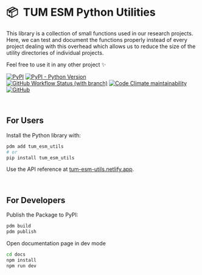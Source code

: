# 📦 &nbsp;TUM ESM Python Utilities

This library is a collection of small functions used in our research projects. Here, we can test and document the functions properly instead of every project dealing with this overhead which allows us to reduce the size of the utility directories of individual projects.

Feel free to use it in any other project ✨

[![PyPI](https://img.shields.io/pypi/v/tum-esm-utils?color=f43f5e&label=latest%20release&labelColor=%230f172a&cacheSeconds=60)](https://pypi.org/project/tum-esm-utils)
[![PyPI - Python Version](https://img.shields.io/pypi/pyversions/tum-esm-utils?color=f43f5e&label=python%20versions&labelColor=%230f172a&cacheSeconds=60)](https://pypi.org/project/tum-esm-utils/)<br/>
[![GitHub Workflow Status (with branch)](https://img.shields.io/github/actions/workflow/status/tum-esm/utils/test.yaml?branch=main&label=CI%20tests&labelColor=%230f172a&cacheSeconds=60)](https://github.com/tum-esm/utils/actions/workflows/test.yaml)
[![Code Climate maintainability](https://img.shields.io/codeclimate/maintainability/tum-esm/utils?label=codeclimate%20maintainability%20rating&labelColor=%230f172a&cacheSeconds=60)](https://codeclimate.com/github/tum-esm/utils)
[![GitHub](https://img.shields.io/github/license/tum-esm/utils?color=f59e0b&labelColor=%230f172a&cacheSeconds=60)](https://github.com/tum-esm/utils/blob/main/LICENSE)
<!--[![](https://img.shields.io/badge/DOI-10.5281/zenodo.14284949-%230ea5e9?labelColor=%230f172a)](https://doi.org/10.5281/zenodo.14284949)-->

<br/>

## For Users

Install the Python library with:

```bash
pdm add tum_esm_utils
# or
pip install tum_esm_utils
```

Use the API reference at [tum-esm-utils.netlify.app](https://tum-esm-utils.netlify.app).

<br/>

## For Developers

Publish the Package to PyPI:

```bash
pdm build
pdm publish
```

Open documentation page in dev mode

```bash
cd docs
npm install
npm run dev
```
